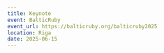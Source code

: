 ```yaml
---
title: Keynote
event: BalticRuby
event_url: https://balticruby.org/balticruby2025
location: Riga
date: 2025-06-15
---
```

